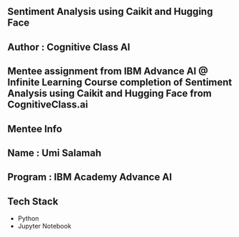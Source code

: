 ## Sentiment Analysis using Caikit and Hugging Face

## Author : Cognitive Class AI

## Mentee assignment from IBM Advance AI @ Infinite Learning Course completion of Sentiment Analysis using Caikit and Hugging Face from CognitiveClass.ai

## Mentee Info 

## Name : Umi Salamah
## Program : IBM Academy Advance AI

## Tech Stack
- Python
- Jupyter Notebook
